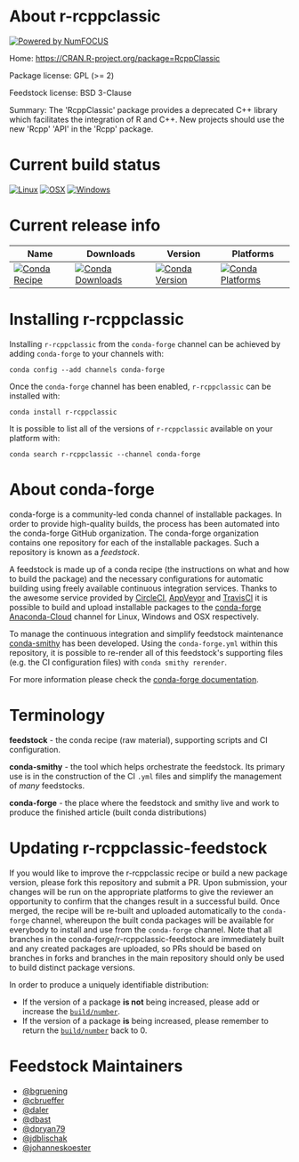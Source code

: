 About r-rcppclassic
===================

[![Powered by NumFOCUS](https://img.shields.io/badge/powered%20by-NumFOCUS-orange.svg?style=flat&colorA=E1523D&colorB=007D8A)](http://numfocus.org)

Home: https://CRAN.R-project.org/package=RcppClassic

Package license: GPL (>= 2)

Feedstock license: BSD 3-Clause

Summary: The 'RcppClassic' package provides a deprecated C++ library which facilitates the integration of R and C++. New projects should use the new 'Rcpp' 'API' in the 'Rcpp' package.



Current build status
====================

[![Linux](https://img.shields.io/circleci/project/github/conda-forge/r-rcppclassic-feedstock/master.svg?label=Linux)](https://circleci.com/gh/conda-forge/r-rcppclassic-feedstock)
[![OSX](https://img.shields.io/travis/conda-forge/r-rcppclassic-feedstock/master.svg?label=macOS)](https://travis-ci.org/conda-forge/r-rcppclassic-feedstock)
[![Windows](https://img.shields.io/appveyor/ci/conda-forge/r-rcppclassic-feedstock/master.svg?label=Windows)](https://ci.appveyor.com/project/conda-forge/r-rcppclassic-feedstock/branch/master)

Current release info
====================

| Name | Downloads | Version | Platforms |
| --- | --- | --- | --- |
| [![Conda Recipe](https://img.shields.io/badge/recipe-r--rcppclassic-green.svg)](https://anaconda.org/conda-forge/r-rcppclassic) | [![Conda Downloads](https://img.shields.io/conda/dn/conda-forge/r-rcppclassic.svg)](https://anaconda.org/conda-forge/r-rcppclassic) | [![Conda Version](https://img.shields.io/conda/vn/conda-forge/r-rcppclassic.svg)](https://anaconda.org/conda-forge/r-rcppclassic) | [![Conda Platforms](https://img.shields.io/conda/pn/conda-forge/r-rcppclassic.svg)](https://anaconda.org/conda-forge/r-rcppclassic) |

Installing r-rcppclassic
========================

Installing `r-rcppclassic` from the `conda-forge` channel can be achieved by adding `conda-forge` to your channels with:

```
conda config --add channels conda-forge
```

Once the `conda-forge` channel has been enabled, `r-rcppclassic` can be installed with:

```
conda install r-rcppclassic
```

It is possible to list all of the versions of `r-rcppclassic` available on your platform with:

```
conda search r-rcppclassic --channel conda-forge
```


About conda-forge
=================

conda-forge is a community-led conda channel of installable packages.
In order to provide high-quality builds, the process has been automated into the
conda-forge GitHub organization. The conda-forge organization contains one repository
for each of the installable packages. Such a repository is known as a *feedstock*.

A feedstock is made up of a conda recipe (the instructions on what and how to build
the package) and the necessary configurations for automatic building using freely
available continuous integration services. Thanks to the awesome service provided by
[CircleCI](https://circleci.com/), [AppVeyor](https://www.appveyor.com/)
and [TravisCI](https://travis-ci.org/) it is possible to build and upload installable
packages to the [conda-forge](https://anaconda.org/conda-forge)
[Anaconda-Cloud](https://anaconda.org/) channel for Linux, Windows and OSX respectively.

To manage the continuous integration and simplify feedstock maintenance
[conda-smithy](https://github.com/conda-forge/conda-smithy) has been developed.
Using the ``conda-forge.yml`` within this repository, it is possible to re-render all of
this feedstock's supporting files (e.g. the CI configuration files) with ``conda smithy rerender``.

For more information please check the [conda-forge documentation](https://conda-forge.org/docs/).

Terminology
===========

**feedstock** - the conda recipe (raw material), supporting scripts and CI configuration.

**conda-smithy** - the tool which helps orchestrate the feedstock.
                   Its primary use is in the construction of the CI ``.yml`` files
                   and simplify the management of *many* feedstocks.

**conda-forge** - the place where the feedstock and smithy live and work to
                  produce the finished article (built conda distributions)


Updating r-rcppclassic-feedstock
================================

If you would like to improve the r-rcppclassic recipe or build a new
package version, please fork this repository and submit a PR. Upon submission,
your changes will be run on the appropriate platforms to give the reviewer an
opportunity to confirm that the changes result in a successful build. Once
merged, the recipe will be re-built and uploaded automatically to the
`conda-forge` channel, whereupon the built conda packages will be available for
everybody to install and use from the `conda-forge` channel.
Note that all branches in the conda-forge/r-rcppclassic-feedstock are
immediately built and any created packages are uploaded, so PRs should be based
on branches in forks and branches in the main repository should only be used to
build distinct package versions.

In order to produce a uniquely identifiable distribution:
 * If the version of a package **is not** being increased, please add or increase
   the [``build/number``](https://conda.io/docs/user-guide/tasks/build-packages/define-metadata.html#build-number-and-string).
 * If the version of a package **is** being increased, please remember to return
   the [``build/number``](https://conda.io/docs/user-guide/tasks/build-packages/define-metadata.html#build-number-and-string)
   back to 0.

Feedstock Maintainers
=====================

* [@bgruening](https://github.com/bgruening/)
* [@cbrueffer](https://github.com/cbrueffer/)
* [@daler](https://github.com/daler/)
* [@dbast](https://github.com/dbast/)
* [@dpryan79](https://github.com/dpryan79/)
* [@jdblischak](https://github.com/jdblischak/)
* [@johanneskoester](https://github.com/johanneskoester/)

